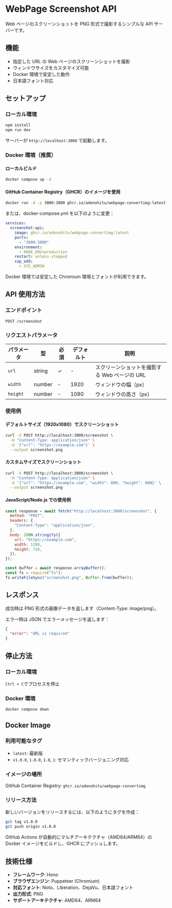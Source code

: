 # WebPage Screenshot API

Web ページのスクリーンショットを PNG 形式で撮影するシンプルな API サーバーです。

## 機能

- 指定した URL の Web ページのスクリーンショットを撮影
- ウィンドウサイズをカスタマイズ可能
- Docker 環境で安定した動作
- 日本語フォント対応

## セットアップ

### ローカル環境

```bash
npm install
npm run dev
```

サーバーが `http://localhost:3000` で起動します。

### Docker 環境（推奨）

#### ローカルビルド

```bash
docker compose up -d
```

#### GitHub Container Registry（GHCR）のイメージを使用

```bash
docker run -d -p 3000:3000 ghcr.io/adenohitu/webpage-convertimg:latest
```

または、docker-compose.yml を以下のように変更：

```yaml
services:
  screenshot-api:
    image: ghcr.io/adenohitu/webpage-convertimg:latest
    ports:
      - "3000:3000"
    environment:
      - NODE_ENV=production
    restart: unless-stopped
    cap_add:
      - SYS_ADMIN
```

Docker 環境では安定した Chromium 環境とフォントが利用できます。

## API 使用方法

### エンドポイント

`POST /screenshot`

### リクエストパラメータ

| パラメータ | 型     | 必須 | デフォルト | 説明                                          |
| ---------- | ------ | ---- | ---------- | --------------------------------------------- |
| `url`      | string | ✓    | -          | スクリーンショットを撮影する Web ページの URL |
| `width`    | number | -    | 1920       | ウィンドウの幅（px）                          |
| `height`   | number | -    | 1080       | ウィンドウの高さ（px）                        |

### 使用例

#### デフォルトサイズ（1920x1080）でスクリーンショット

```bash
curl -X POST http://localhost:3000/screenshot \
  -H "Content-Type: application/json" \
  -d '{"url": "https://example.com"}' \
  --output screenshot.png
```

#### カスタムサイズでスクリーンショット

```bash
curl -X POST http://localhost:3000/screenshot \
  -H "Content-Type: application/json" \
  -d '{"url": "https://example.com", "width": 800, "height": 600}' \
  --output screenshot.png
```

#### JavaScript/Node.js での使用例

```javascript
const response = await fetch("http://localhost:3000/screenshot", {
  method: "POST",
  headers: {
    "Content-Type": "application/json",
  },
  body: JSON.stringify({
    url: "https://example.com",
    width: 1280,
    height: 720,
  }),
});

const buffer = await response.arrayBuffer();
const fs = require("fs");
fs.writeFileSync("screenshot.png", Buffer.from(buffer));
```

## レスポンス

成功時は PNG 形式の画像データを返します（Content-Type: image/png）。

エラー時は JSON でエラーメッセージを返します：

```json
{
  "error": "URL is required"
}
```

## 停止方法

### ローカル環境

`Ctrl + C`でプロセスを停止

### Docker 環境

```bash
docker compose down
```

## Docker Image

### 利用可能なタグ

- `latest`: 最新版
- `v1.0.0`, `1.0.0`, `1.0`, `1`: セマンティックバージョニング対応

### イメージの場所

GitHub Container Registry: `ghcr.io/adenohitu/webpage-convertimg`

### リリース方法

新しいバージョンをリリースするには、以下のようにタグを作成：

```bash
git tag v1.0.0
git push origin v1.0.0
```

GitHub Actions が自動的にマルチアーキテクチャ（AMD64/ARM64）の Docker イメージをビルドし、GHCR にプッシュします。

## 技術仕様

- **フレームワーク**: Hono
- **ブラウザエンジン**: Puppeteer (Chromium)
- **対応フォント**: Noto、Liberation、DejaVu、日本語フォント
- **出力形式**: PNG
- **サポートアーキテクチャ**: AMD64、ARM64
